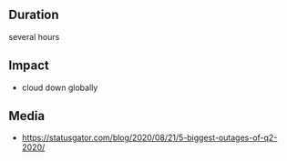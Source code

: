 ## Duration

several hours

## Impact

- cloud down globally

## Media

- https://statusgator.com/blog/2020/08/21/5-biggest-outages-of-q2-2020/
